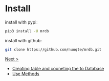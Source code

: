 # Install 

install with pypi:
```bash
pip3 install -U mrdb
```

install with github:
```bash
git clone https://github.com/nuoqte/mrdb.git
```

[Next >](start.md)

- [Creating table and cooneting the to Database](start.md)
- [Use Methods](use_db.md)